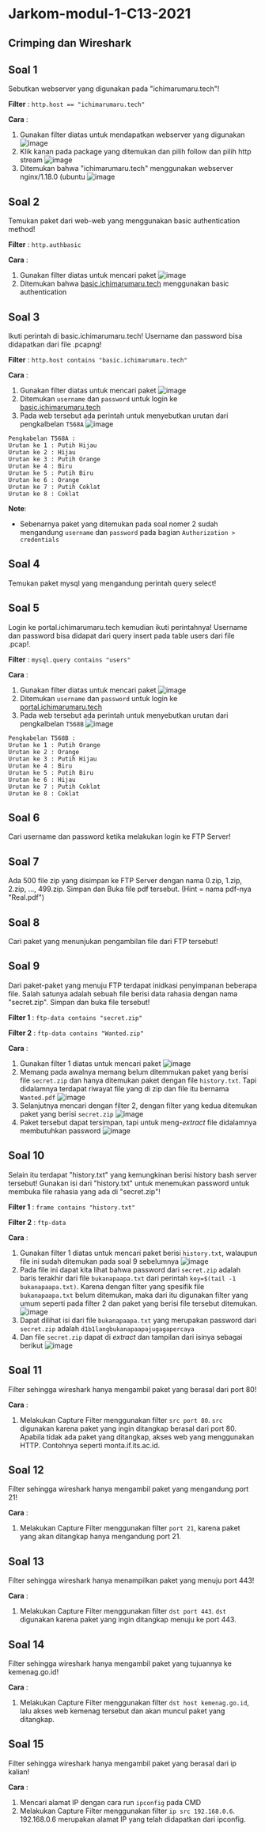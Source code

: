 # Jarkom-modul-1-C13-2021

## Crimping dan Wireshark

## Soal 1

Sebutkan webserver yang digunakan pada "ichimarumaru.tech"!

**Filter** : `http.host == "ichimarumaru.tech"`

**Cara** :
1. Gunakan filter diatas untuk mendapatkan webserver yang digunakan
![image](https://github.com/mirzaq19/Jarkom-modul-1-C13-2021/blob/main/image/1%20awal.png)
2. Klik kanan pada package yang ditemukan dan pilih follow dan pilih http stream
![image](https://github.com/mirzaq19/Jarkom-modul-1-C13-2021/blob/main/image/1%20tengah.png)
3. Ditemukan bahwa "ichimarumaru.tech" menggunakan webserver nginx/1.18.0 (ubuntu
![image](https://github.com/mirzaq19/Jarkom-modul-1-C13-2021/blob/main/image/1%20akhir.png)

## Soal 2

Temukan paket dari web-web yang menggunakan basic authentication method!

**Filter** : `http.authbasic`

**Cara** :
1. Gunakan filter diatas untuk mencari paket
![image](https://user-images.githubusercontent.com/40484843/134595307-5b181014-e56e-4c29-b5ce-1d4103ecc368.png)
2. Ditemukan bahwa [basic.ichimarumaru.tech](http://basic.ichimarumaru.tech) menggunakan basic authentication

## Soal 3

Ikuti perintah di basic.ichimarumaru.tech! Username dan password bisa didapatkan dari file .pcapng!

**Filter** : `http.host contains "basic.ichimarumaru.tech"`

**Cara** :
1. Gunakan filter diatas untuk mencari paket
![image](https://user-images.githubusercontent.com/40484843/134595541-26bc7cfa-06d2-4be4-9fb2-13ffb100aa73.png)
2. Ditemukan ```username``` dan ```password``` untuk login ke [basic.ichimarumaru.tech](http://basic.ichimarumaru.tech)
3. Pada web tersebut ada perintah untuk menyebutkan urutan dari pengkalbelan ```T568A```
![image](https://user-images.githubusercontent.com/40484843/134596338-c4dd472b-73b5-4fb4-8a2a-e684e0c3d4a7.png)

```
Pengkabelan T568A :
Urutan ke 1 : Putih Hijau
Urutan ke 2 : Hijau
Urutan ke 3 : Putih Orange
Urutan ke 4 : Biru
Urutan ke 5 : Putih Biru
Urutan ke 6 : Orange
Urutan ke 7 : Putih Coklat
Urutan ke 8 : Coklat
```

**Note**:
- Sebenarnya paket yang ditemukan pada soal nomer 2 sudah mengandung ```username``` dan ```password``` pada bagian ```Authorization > credentials```

## Soal 4

Temukan paket mysql yang mengandung perintah query select!

## Soal 5

Login ke portal.ichimarumaru.tech kemudian ikuti perintahnya! Username dan password bisa didapat dari query insert pada table users dari file .pcap!.

**Filter** : `mysql.query contains "users"`

**Cara** :
1. Gunakan filter diatas untuk mencari paket
![image](https://user-images.githubusercontent.com/40484843/134596115-761a6302-3107-4d8c-8052-de0b6db4c8cb.png)
2. Ditemukan ```username``` dan ```password``` untuk login ke [portal.ichimarumaru.tech](http://portal.ichimarumaru.tech)
3. Pada web tersebut ada perintah untuk menyebutkan urutan dari pengkalbelan ```T568B```
![image](https://user-images.githubusercontent.com/40484843/134597047-d5d9f6fb-6ce4-4816-9c5d-03ec626d20c3.png)

```
Pengkabelan T568B :
Urutan ke 1 : Putih Orange
Urutan ke 2 : Orange
Urutan ke 3 : Putih Hijau
Urutan ke 4 : Biru
Urutan ke 5 : Putih Biru
Urutan ke 6 : Hijau
Urutan ke 7 : Putih Coklat
Urutan ke 8 : Coklat
```

## Soal 6

Cari username dan password ketika melakukan login ke FTP Server!

## Soal 7

Ada 500 file zip yang disimpan ke FTP Server dengan nama 0.zip, 1.zip, 2.zip, ..., 499.zip. Simpan dan Buka file pdf tersebut. (Hint = nama pdf-nya "Real.pdf")

## Soal 8

Cari paket yang menunjukan pengambilan file dari FTP tersebut!

## Soal 9

Dari paket-paket yang menuju FTP terdapat inidkasi penyimpanan beberapa file. Salah satunya adalah sebuah file berisi data rahasia dengan nama "secret.zip". Simpan dan buka file tersebut!

**Filter 1** : `ftp-data contains "secret.zip"`

**Filter 2** : `ftp-data contains "Wanted.zip"`

**Cara** :
1. Gunakan filter 1 diatas untuk mencari paket
![image](https://user-images.githubusercontent.com/40484843/134597382-2041012e-015c-42ba-b985-cb786bb3302e.png)
2. Memang pada awalnya memang belum ditemmukan paket yang berisi file `secret.zip` dan hanya ditemukan paket dengan file `history.txt`. Tapi didalamnya terdapat riwayat file yang di zip dan file itu bernama `Wanted.pdf`
![image](https://user-images.githubusercontent.com/40484843/134597759-eb9f5283-50f1-4809-887f-01732da07fb8.png)
3. Selanjutnya mencari dengan filter 2, dengan filter yang kedua ditemukan paket yang berisi `secret.zip`
![image](https://user-images.githubusercontent.com/40484843/134598058-1079484b-4718-4316-a316-8fca2e1a87ce.png)
4. Paket tersebut dapat tersimpan, tapi untuk meng-*extract* file didalamnya membutuhkan password
![image](https://user-images.githubusercontent.com/40484843/134598266-ad9df7dc-dcda-43f7-9bbf-daccbd45813c.png)

## Soal 10

Selain itu terdapat "history.txt" yang kemungkinan berisi history bash server tersebut! Gunakan isi dari "history.txt" untuk menemukan password untuk membuka file rahasia yang ada di "secret.zip"!

**Filter 1** : `frame contains "history.txt"`

**Filter 2** : `ftp-data`

**Cara** :
1. Gunakan filter 1 diatas untuk mencari paket berisi `history.txt`, walaupun file ini sudah ditemukan pada soal 9 sebelumnya
![image](https://user-images.githubusercontent.com/40484843/134598830-f3c8ce1d-c24f-4196-bb5a-7a0ae2572cd4.png)
2. Pada file ini dapat kita lihat bahwa password dari `secret.zip` adalah baris terakhir dari file `bukanapaapa.txt` dari perintah `key=$(tail -1 bukanapaapa.txt)`. Karena dengan filter yang spesifik file `bukanapaapa.txt` belum ditemukan, maka dari itu digunakan filter yang umum seperti pada filter 2 dan paket yang berisi file tersebut ditemukan.
![image](https://user-images.githubusercontent.com/40484843/134599157-912769a1-4053-4517-8ab1-34ece6aef936.png)
3. Dapat dilihat isi dari file `bukanapaapa.txt` yang merupakan password dari `secret.zip` adalah `d1b1langbukanapaapajugagapercaya`
4. Dan file `secret.zip` dapat di *extract* dan tampilan dari isinya sebagai berikut
![image](https://user-images.githubusercontent.com/40484843/134599513-f1345d31-2654-4901-a21f-ac82458d5520.png)


## Soal 11

Filter sehingga wireshark hanya mengambil paket yang berasal dari port 80!

**Cara** :
1. Melakukan Capture Filter menggunakan filter `src port 80`. `src` digunakan karena paket yang ingin ditangkap berasal dari port 80. Apabila tidak ada paket yang ditangkap, akses web yang menggunakan HTTP. Contohnya seperti monta.if.its.ac.id.

## Soal 12

Filter sehingga wireshark hanya mengambil paket yang mengandung port 21!

**Cara** :
1. Melakukan Capture Filter menggunakan filter `port 21`, karena paket yang akan ditangkap hanya mengandung port 21.

## Soal 13

Filter sehingga wireshark hanya menampilkan paket yang menuju port 443!

**Cara** :
1. Melakukan Capture Filter menggunakan filter `dst port 443`. `dst` digunakan karena paket yang ingin ditangkap menuju ke port 443.

## Soal 14

Filter sehingga wireshark hanya mengambil paket yang tujuannya ke kemenag.go.id!

**Cara** :
1. Melakukan Capture Filter menggunakan filter `dst host kemenag.go.id`, lalu akses web kemenag tersebut dan akan muncul paket yang ditangkap.

## Soal 15

Filter sehingga wireshark hanya mengambil paket yang berasal dari ip kalian!

**Cara** :
1. Mencari alamat IP dengan cara run `ipconfig` pada CMD
2. Melakukan Capture Filter menggunakan filter `ip src 192.168.0.6`. 192.168.0.6 merupakan alamat IP yang telah didapatkan dari ipconfig.
